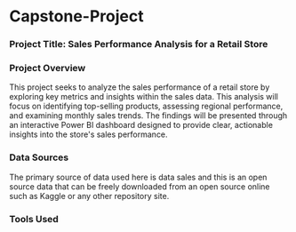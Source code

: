 # Capstone-Project

### Project Title: Sales Performance Analysis for a Retail Store

### Project Overview

This project seeks to analyze the sales performance of a retail store by exploring key metrics and insights within the sales data. This analysis will focus on identifying top-selling products, assessing regional performance, and examining monthly sales trends. The findings will be presented through an interactive Power BI dashboard designed to provide clear, actionable insights into the store's sales performance.

### Data Sources

The primary source of data used here is data sales and this is an open source data that can be freely downloaded from an open source online such as Kaggle or any other repository site.

### Tools Used
 
